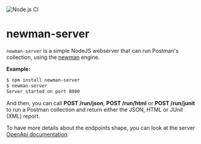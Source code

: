 ![Node.js CI](https://github.com/ouvreboite/newman-server/actions/workflows/node.js.yml/badge.svg)

# newman-server 

`newman-server` is a simple NodeJS webserver that can run Postman's collection, using the [newman](https://github.com/postmanlabs/newman) engine.

**Example:**
```sh
$ npm install newman-server
$ newman-server
Server started on port 8080
```

And then, you can call **POST /run/json**, **POST /run/html** or **POST /run/junit** to run a Postman collection and return either the JSON, HTML or JUnit (XML) report.

To have more details about the endpoints shape, you can look at the server [OpenApi documentation]( https://editor.swagger.io/?url=https://raw.githubusercontent.com/ouvreboite/newman-server/main/public/openapi.yaml).

